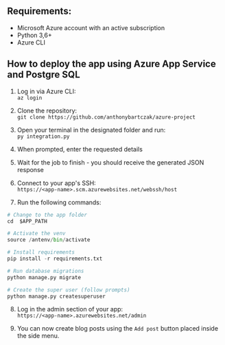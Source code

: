 ## Requirements:

* Microsoft Azure account with an active subscription
* Python 3,6+
* Azure CLI

## How to deploy the app using Azure App Service and Postgre SQL

1. Log in via Azure CLI:\
`az login`

2. Clone the repository:\
`git clone https://github.com/anthonybartczak/azure-project`

3. Open your terminal in the designated folder and run:\
`py integration.py`

4. When prompted, enter the requested details

5. Wait for the job to finish - you should receive the generated JSON response

6. Connect to your app's SSH:\
```https://<app-name>.scm.azurewebsites.net/webssh/host```

7. Run the following commands:
```python
# Change to the app folder
cd  $APP_PATH

# Activate the venv
source /antenv/bin/activate

# Install requirements
pip install -r requirements.txt

# Run database migrations
python manage.py migrate

# Create the super user (follow prompts)
python manage.py createsuperuser
```

8. Log in the admin section of your app:\
`https://<app-name>.azurewebsites.net/admin`

9. You can now create blog posts using the `Add post` button placed inside the side menu.